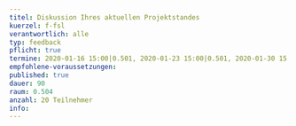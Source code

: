 ```yaml
---
titel: Diskussion Ihres aktuellen Projektstandes
kuerzel: f-fsl
verantwortlich: alle
typ: feedback
pflicht: true
termine: 2020-01-16 15:00|0.501, 2020-01-23 15:00|0.501, 2020-01-30 15:00|0.501, 2020-02-13 15:00|0.501, 2020-02-27 15:00|0.501
empfohlene-voraussetzungen: 
published: true
dauer: 90
raum: 0.504
anzahl: 20 Teilnehmer
info: 
---
```



